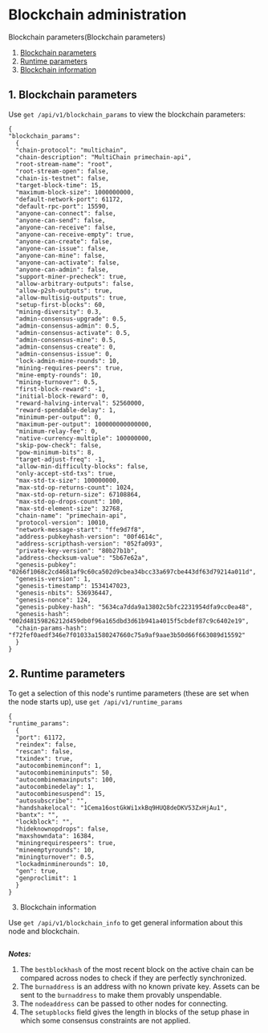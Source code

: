 # Blockchain administration

Blockchain parameters(Blockchain parameters)

1. [Blockchain parameters](#1-Blockchain-parameters)
2. [Runtime parameters](#2-runtime-parameters)
3. [Blockchain information](#3-blockchain-information)

## 1. Blockchain parameters

Use `get /api/v1/blockchain_params` to view the blockchain parameters:

```
{
"blockchain_params": 
  {
  "chain-protocol": "multichain",
  "chain-description": "MultiChain primechain-api",
  "root-stream-name": "root",
  "root-stream-open": false,
  "chain-is-testnet": false,
  "target-block-time": 15,
  "maximum-block-size": 1000000000,
  "default-network-port": 61172,
  "default-rpc-port": 15590,
  "anyone-can-connect": false,
  "anyone-can-send": false,
  "anyone-can-receive": false,
  "anyone-can-receive-empty": true,
  "anyone-can-create": false,
  "anyone-can-issue": false,
  "anyone-can-mine": false,
  "anyone-can-activate": false,
  "anyone-can-admin": false,
  "support-miner-precheck": true,
  "allow-arbitrary-outputs": false,
  "allow-p2sh-outputs": true,
  "allow-multisig-outputs": true,
  "setup-first-blocks": 60,
  "mining-diversity": 0.3,
  "admin-consensus-upgrade": 0.5,
  "admin-consensus-admin": 0.5,
  "admin-consensus-activate": 0.5,
  "admin-consensus-mine": 0.5,
  "admin-consensus-create": 0,
  "admin-consensus-issue": 0,
  "lock-admin-mine-rounds": 10,
  "mining-requires-peers": true,
  "mine-empty-rounds": 10,
  "mining-turnover": 0.5,
  "first-block-reward": -1,
  "initial-block-reward": 0,
  "reward-halving-interval": 52560000,
  "reward-spendable-delay": 1,
  "minimum-per-output": 0,
  "maximum-per-output": 100000000000000,
  "minimum-relay-fee": 0,
  "native-currency-multiple": 100000000,
  "skip-pow-check": false,
  "pow-minimum-bits": 8,
  "target-adjust-freq": -1,
  "allow-min-difficulty-blocks": false,
  "only-accept-std-txs": true,
  "max-std-tx-size": 100000000,
  "max-std-op-returns-count": 1024,
  "max-std-op-return-size": 67108864,
  "max-std-op-drops-count": 100,
  "max-std-element-size": 32768,
  "chain-name": "primechain-api",
  "protocol-version": 10010,
  "network-message-start": "ffe9d7f8",
  "address-pubkeyhash-version": "00f4614c",
  "address-scripthash-version": "052fa093",
  "private-key-version": "80b27b1b",
  "address-checksum-value": "5b67e62a",
  "genesis-pubkey": "0266f1068c2cd4681af9c60ca502d9cbea34bcc33a697cbe443df63d79214a011d",
  "genesis-version": 1,
  "genesis-timestamp": 1534147023,
  "genesis-nbits": 536936447,
  "genesis-nonce": 124,
  "genesis-pubkey-hash": "5634ca7dda9a13802c5bfc2231954dfa9cc0ea48",
  "genesis-hash": "002d48159826212d459db0f96a165dbd3d61b941a4015f5cbdef87c9c6402e19",
  "chain-params-hash": "f72fef0aedf346e7f01033a1580247660c75a9af9aae3b50d66f663089d15592"
  }
}
```

## 2. Runtime parameters
To get a selection of this node's runtime parameters (these are set when the node starts up), use `get /api/v1/runtime_params`

```
{
"runtime_params": 
  {
  "port": 61172,
  "reindex": false,
  "rescan": false,
  "txindex": true,
  "autocombineminconf": 1,
  "autocombinemininputs": 50,
  "autocombinemaxinputs": 100,
  "autocombinedelay": 1,
  "autocombinesuspend": 15,
  "autosubscribe": "",
  "handshakelocal": "1Cema16ostGkWi1xkBq9HUQ8deDKV53ZxHjAu1",
  "bantx": "",
  "lockblock": "",
  "hideknownopdrops": false,
  "maxshowndata": 16384,
  "miningrequirespeers": true,
  "mineemptyrounds": 10,
  "miningturnover": 0.5,
  "lockadminminerounds": 10,
  "gen": true,
  "genproclimit": 1
  }
}
```
3. Blockchain information

Use `get /api/v1/blockchain_info` to get general information about this node and blockchain. 
```

```
***Notes:***
1. The `bestblockhash` of the most recent block on the active chain can be compared across nodes to check if they are perfectly synchronized.
2. The `burnaddress` is an address with no known private key. Assets can be sent to the `burnaddress` to make them provably unspendable. 
3. The `nodeaddress` can be passed to other nodes for connecting. 
4. The `setupblocks` field gives the length in blocks of the setup phase in which some consensus constraints are not applied.

